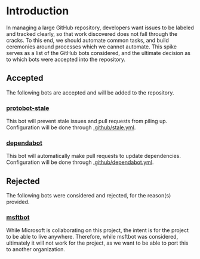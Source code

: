 # Introduction

In managing a large GitHub repository, developers want issues to be labeled and tracked clearly, so that work discovered does not fall through the cracks.
To this end, we should automate common tasks, and build ceremonies around processes which we cannot automate.
This spike serves as a list of the GitHub bots considered, and the ultimate decision as to which bots were accepted into the repository.

## Accepted

The following bots are accepted and will be added to the repository.

### [protobot-stale](https://github.com/probot/stale)

This bot will prevent stale issues and pull requests from piling up.
Configuration will be done through [.github/stale.yml](../../.github/stale.yml).

### [dependabot](https://dependabot.com/)

This bot will automatically make pull requests to update dependencies.
Configuration will be done through [.github/dependabot.yml](../../.github/dependabot.yml).

## Rejected

The following bots were considered and rejected, for the reason(s) provided.

### [msftbot](https://github.com/probot/stale)

While Microsoft is collaborating on this project, the intent is for the project to be able to live anywhere.
Therefore, while msftbot was considered, ultimately it will not work for the project, as we want to be able to port this to another organization.
